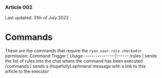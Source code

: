 ### Article 002
Last updated: 31th of July 2022

# Commands

These are the commands that require the ```ryan.user.role.checkedin``` permission:
Command Trigger | Usage 
----------------|------
/rules | sends the list of rules into the chat where the command has been executed
/commands | sends a (hopefully) ephmeral message with a link to this article to the executor
